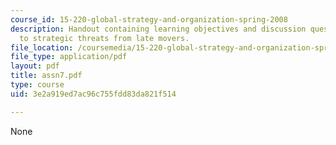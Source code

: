 ```yaml
---
course_id: 15-220-global-strategy-and-organization-spring-2008
description: Handout containing learning objectives and discussion questions on responding
  to strategic threats from late movers.
file_location: /coursemedia/15-220-global-strategy-and-organization-spring-2008/3e2a919ed7ac96c755fdd83da821f514_assn7.pdf
file_type: application/pdf
layout: pdf
title: assn7.pdf
type: course
uid: 3e2a919ed7ac96c755fdd83da821f514

---
```

None